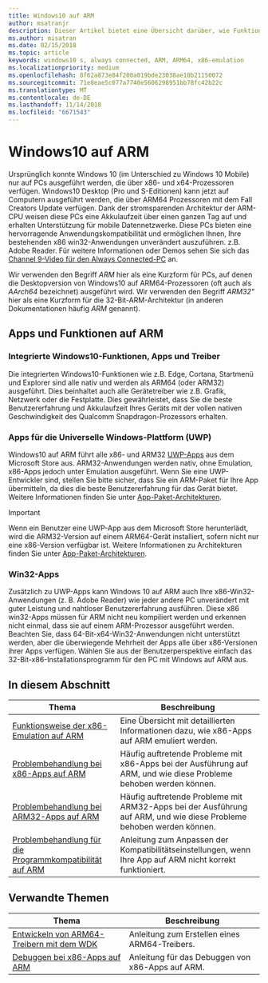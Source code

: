 ```yaml
---
title: Windows10 auf ARM
author: msatranjr
description: Dieser Artikel bietet eine Übersicht darüber, wie Funktionen und Apps auf ARM ausgeführt werden, welche Einschränkungen bestehen und wo Sie weitere Informationen erhalten können.
ms.author: misatran
ms.date: 02/15/2018
ms.topic: article
keywords: windows10 s, always connected, ARM, ARM64, x86-emulation
ms.localizationpriority: medium
ms.openlocfilehash: 8f62a873e84f200a019bde23038ae10b21150072
ms.sourcegitcommit: 71e8eae5c077a7740e5606298951bb78fc42b22c
ms.translationtype: MT
ms.contentlocale: de-DE
ms.lasthandoff: 11/14/2018
ms.locfileid: "6671543"
---
```

# <a name="windows-10-on-arm"></a>Windows10 auf ARM
Ursprünglich konnte Windows 10 (im Unterschied zu Windows 10 Mobile) nur auf PCs ausgeführt werden, die über x86- und x64-Prozessoren verfügen. Windows10 Desktop (Pro und S-Editionen) kann jetzt auf Computern ausgeführt werden, die über ARM64 Prozessoren mit dem Fall Creators Update verfügen. Dank der stromsparenden Architektur der ARM-CPU weisen diese PCs eine Akkulaufzeit über einen ganzen Tag auf und erhalten Unterstützung für mobile Datennetzwerke. Diese PCs bieten eine hervorragende Anwendungskompatibilität und ermöglichen Ihnen, Ihre bestehenden x86 win32-Anwendungen unverändert auszuführen. z.B. Adobe Reader. Für weitere Informationen oder Demos sehen Sie sich das [Channel 9-Video für den Always Connected-PC](https://channel9.msdn.com/Events/Build/2017/P4171) an. 

Wir verwenden den Begriff *ARM* hier als eine Kurzform für PCs, auf denen die Desktopversion von Windows10 auf ARM64-Prozessoren (oft auch als *AArch64* bezeichnet) ausgeführt wird.  Wir verwenden den Begriff *ARM32"* hier als eine Kurzform für die 32-Bit-ARM-Architektur (in anderen Dokumentationen häufig *ARM* genannt).

## <a name="apps-and-experiences-on-arm"></a>Apps und Funktionen auf ARM

### <a name="built-in-windows-10-experiences-apps-and-drivers"></a>Integrierte Windows10-Funktionen, Apps und Treiber
Die integrierten Windows10-Funktionen wie z.B. Edge, Cortana, Startmenü und Explorer sind alle nativ und werden als ARM64 (oder ARM32) ausgeführt. Dies beinhaltet auch alle Gerätetreiber wie z.B. Grafik, Netzwerk oder die Festplatte. Dies gewährleistet, dass Sie die beste Benutzererfahrung und Akkulaufzeit Ihres Geräts mit der vollen nativen Geschwindigkeit des Qualcomm Snapdragon-Prozessors erhalten.

### <a name="universal-windows-platform-uwp-apps"></a>Apps für die Universelle Windows-Plattform (UWP)
Windows10 auf ARM führt alle x86- und ARM32 [UWP-Apps](../get-started/universal-application-platform-guide.md) aus dem Microsoft Store aus. ARM32-Anwendungen werden nativ, ohne Emulation, x86-Apps jedoch unter Emulation ausgeführt. Wenn Sie eine UWP-Entwickler sind, stellen Sie bitte sicher, dass Sie ein ARM-Paket für Ihre App übermitteln, da dies die beste Benutzererfahrung für das Gerät bietet. Weitere Informationen finden Sie unter [App-Paket-Architekturen](../packaging/device-architecture.md).

>[!IMPORTANT] 
> Wenn ein Benutzer eine UWP-App aus dem Microsoft Store herunterlädt, wird die ARM32-Version auf einem ARM64-Gerät installiert, sofern nicht nur eine x86-Version verfügbar ist. Weitere Informationen zu Architekturen finden Sie unter [App-Paket-Architekturen](../packaging/device-architecture.md).

### <a name="win32-apps"></a>Win32-Apps
Zusätzlich zu UWP-Apps kann Windows 10 auf ARM auch Ihre x86-Win32-Anwendungen (z. B. Adobe Reader) wie jeder andere PC unverändert mit guter Leistung und nahtloser Benutzererfahrung ausführen. Diese x86 win32-Apps müssen für ARM nicht neu kompiliert werden und erkennen nicht einmal, dass sie auf einem ARM-Prozessor ausgeführt werden. Beachten Sie, dass 64-Bit-x64-Win32-Anwendungen nicht unterstützt werden, aber die überwiegende Mehrheit der Apps alle über x86-Versionen ihrer Apps verfügen. Wählen Sie aus der Benutzerperspektive einfach das 32-Bit-x86-Installationsprogramm für den PC mit Windows auf ARM aus.

## <a name="in-this-section"></a>In diesem Abschnitt
|Thema | Beschreibung |
|-----|-----|
|[Funktionsweise der x86-Emulation auf ARM](apps-on-arm-x86-emulation.md)|Eine Übersicht mit detaillierten Informationen dazu, wie x86-Apps auf ARM emuliert werden.|
|[Problembehandlung bei x86-Apps auf ARM](apps-on-arm-troubleshooting-x86.md)|Häufig auftretende Probleme mit x86-Apps bei der Ausführung auf ARM, und wie diese Probleme behoben werden können. |
|[Problembehandlung bei ARM32-Apps auf ARM](apps-on-arm-troubleshooting-arm32.md)|Häufig auftretende Probleme mit ARM32-Apps bei der Ausführung auf ARM, und wie diese Probleme behoben werden können. |
|[Problembehandlung für die Programmkompatibilität auf ARM](apps-on-arm-program-compat-troubleshooter.md)|Anleitung zum Anpassen der Kompatibilitätseinstellungen, wenn Ihre App auf ARM nicht korrekt funktioniert. |

## <a name="related-topics"></a>Verwandte Themen
|Thema | Beschreibung |
|-----|-----|
|[Entwickeln von ARM64-Treibern mit dem WDK](https://docs.microsoft.com/en-us/windows-hardware/drivers/develop/building-arm64-drivers)|Anleitung zum Erstellen eines ARM64-Treibers. |
| [Debuggen bei x86-Apps auf ARM](https://docs.microsoft.com/en-us/windows-hardware/drivers/debugger/debugging-arm64) | Anleitung für das Debuggen von x86-Apps auf ARM. |

